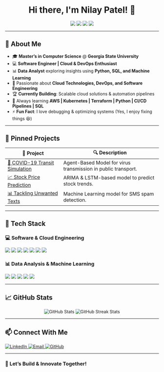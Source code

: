 <h1 align="center">Hi there, I'm Nilay Patel! 👋</h1>

<p align="center">
</p>

<p align="center">
  <img src="https://img.shields.io/badge/Software%20Engineer%20%7C%20Developer-%230077B5.svg?style=flat&logo=visualstudiocode&logoColor=white">
  <img src="https://img.shields.io/badge/Data%20Analyst%20%7C%20Machine%20Learning-%23ff4081.svg?style=flat&logo=python&logoColor=white">
  <img src="https://img.shields.io/badge/Cloud%20%7C%20DevOps%20Engineer-AWS%20%7C%20Terraform%20%7C%20Docker-blue?style=flat">
  <img src="https://img.shields.io/badge/Open%20Source%20Enthusiast-%23181717.svg?style=flat&logo=github&logoColor=white">
</p>

---

## 🚀 **About Me**
- 🎓 **Master’s in Computer Science** @ **Georgia State University**
- 💻 **Software Engineer | Cloud & DevOps Enthusiast**
- 📊 **Data Analyst** exploring insights using **Python, SQL, and Machine Learning**
- 🔧 Passionate about **Cloud Technologies, DevOps, and Software Engineering**
- 🏆 **Currently Building**: Scalable cloud solutions & automation pipelines
- 🎯 Always learning **AWS | Kubernetes | Terraform | Python | CI/CD Pipelines | SQL**
- ⚡ **Fun Fact**: I love debugging & optimizing systems (Yes, I enjoy fixing things 😆)

---

## 📌 **Pinned Projects**
| 🚀 Project | 🔍 Description |
|-----------|--------------|
| [🦠 COVID-19 Transit Simulation](https://github.com/Nilay-hub/Modeling-COVID-19-Outbreak-Dynamics-in-Public-Transit-Systems) | Agent-Based Model for virus transmission in public transport. |
| [📈 Stock Price Prediction](https://github.com/Nilay-hub/Stock-Price-Prediction) | ARIMA & LSTM-based model to predict stock trends. |
| [📊 Tackling Unwanted Texts](https://github.com/Nilay-hub/Tackling-Unwanted-texts) | Machine Learning model for SMS spam detection. |

---

## 🔧 **Tech Stack**
### **💻 Software & Cloud Engineering**
<p align="left">
  <img src="https://img.shields.io/badge/-Python-3776AB?logo=python&logoColor=white&style=flat" />
  <img src="https://img.shields.io/badge/-Java-007396?logo=java&logoColor=white&style=flat" />
  <img src="https://img.shields.io/badge/-AWS-232F3E?logo=amazonaws&logoColor=white&style=flat" />
  <img src="https://img.shields.io/badge/-Terraform-844FBA?logo=terraform&logoColor=white&style=flat" />
  <img src="https://img.shields.io/badge/-Docker-2496ED?logo=docker&logoColor=white&style=flat" />
  <img src="https://img.shields.io/badge/-Kubernetes-326CE5?logo=kubernetes&logoColor=white&style=flat" />
  <img src="https://img.shields.io/badge/-Linux-FCC624?logo=linux&logoColor=black&style=flat" />
</p>

### **📊 Data Analysis & Machine Learning**
<p align="left">
  <img src="https://img.shields.io/badge/-SQL-4479A1?logo=postgresql&logoColor=white&style=flat" />
  <img src="https://img.shields.io/badge/-Pandas-150458?logo=pandas&logoColor=white&style=flat" />
  <img src="https://img.shields.io/badge/-Matplotlib-008080?logo=python&logoColor=white&style=flat" />
  <img src="https://img.shields.io/badge/-Seaborn-40E0D0?logo=python&logoColor=white&style=flat" />
  <img src="https://img.shields.io/badge/-Machine%20Learning-FF6F00?logo=scikitlearn&logoColor=white&style=flat" />
</p>

---

## 📈 **GitHub Stats**
<p align="center">
  <img src="https://github-readme-stats.vercel.app/api?username=Nilay-hub&show_icons=true&theme=dark" alt="GitHub Stats" />
  <img src="https://github-readme-streak-stats.herokuapp.com/?user=Nilay-hub&theme=dark" alt="GitHub Streak Stats" />
</p>

---

## 📫 **Connect With Me**
<p align="left">
  <a href="https://linkedin.com/in/nilay-patel-958b401a1">
    <img src="https://img.shields.io/badge/LinkedIn-%230077B5.svg?logo=linkedin&logoColor=white" alt="LinkedIn" />
  </a>
  <a href="mailto:nilay.patel@example.com">
    <img src="https://img.shields.io/badge/Email-D14836?logo=gmail&logoColor=white" alt="Email" />
  </a>
  <a href="https://github.com/Nilay-hub">
    <img src="https://img.shields.io/badge/GitHub-181717?logo=github&logoColor=white" alt="GitHub" />
  </a>
</p>

---

### 🎯 **Let’s Build & Innovate Together!**
